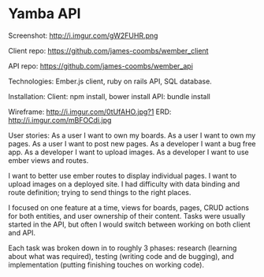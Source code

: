 # Yamba API

Screenshot: http://i.imgur.com/gW2FUHR.png

Client repo: https://github.com/james-coombs/wember_client

API repo: https://github.com/james-coombs/wember_api

Technologies:
Ember.js client, ruby on rails API, SQL database.

Installation:
Client: npm install, bower install
API: bundle install

Wireframe: http://i.imgur.com/0tUfAHO.jpg?1
ERD: http://i.imgur.com/mBFOCdi.jpg

User stories:
As a user I want to own my boards.
As a user I want to own my pages.
As a user I want to post new pages.
As a developer I want a bug free app.
As a developer I want to upload images.
As a developer I want to use ember views and routes.

I want to better use ember routes to display individual pages. I want to upload images on a deployed site. I had difficulty with data binding and route definition; trying to send things to the right places.

I focused on one feature at a time, views for boards, pages, CRUD actions for both entities, and user ownership of their content. Tasks were usually started in the API, but often I would switch between working on both client and API.

Each task was broken down in to roughly 3 phases: research  (learning about what was required), testing  (writing code and de bugging), and implementation  (putting finishing touches on working code).
